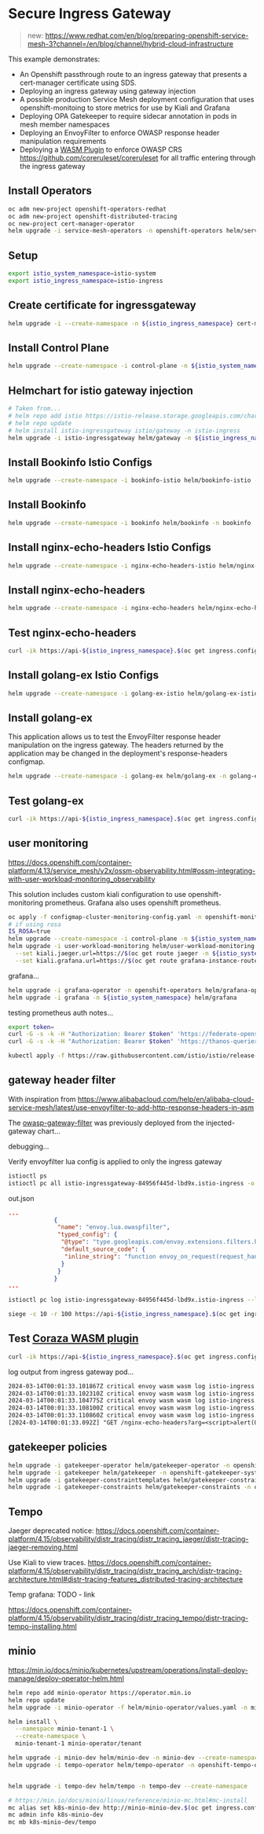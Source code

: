 # Secure Ingress Gateway

> new: https://www.redhat.com/en/blog/preparing-openshift-service-mesh-3?channel=/en/blog/channel/hybrid-cloud-infrastructure

This example demonstrates:

- An Openshift passthrough route to an ingress gateway that presents a cert-manager certificate using SDS.
- Deploying an ingress gateway using gateway injection
- A possible production Service Mesh deployment configuration that uses openshift-monitoing to store metrics for use by Kiali and Grafana
- Deploying OPA Gatekeeper to require sidecar annotation in pods in mesh member namespaces
- Deploying an EnvoyFilter to enforce OWASP response header manipulation requirements
- Deploying a [WASM Plugin](https://github.com/corazawaf/coraza-proxy-wasm/tree/main/example/istio#at-ingress-gateway-for-all-incoming-traffic) to enforce OWASP CRS <https://github.com/coreruleset/coreruleset> for all traffic entering through the ingress gateway

## Install Operators

```sh
oc adm new-project openshift-operators-redhat
oc adm new-project openshift-distributed-tracing
oc new-project cert-manager-operator
helm upgrade -i service-mesh-operators -n openshift-operators helm/service-mesh-operators --create-namespace
```

## Setup

```sh
export istio_system_namespace=istio-system
export istio_ingress_namespace=istio-ingress
```

## Create certificate for ingressgateway

```sh
helm upgrade -i --create-namespace -n ${istio_ingress_namespace} cert-manager-certs helm/cert-manager --set ingressgateway.cert.commonName=api-${istio_ingress_namespace}.$(oc get ingress.config.openshift.io cluster -o jsonpath={.spec.domain})
```

## Install Control Plane

```sh
helm upgrade --create-namespace -i control-plane -n ${istio_system_namespace} helm/control-plane -f helm/control-plane/values-user-monitoring.yaml
```

## Helmchart for istio gateway injection

```sh
# Taken from...
# helm repo add istio https://istio-release.storage.googleapis.com/charts
# helm repo update
# helm install istio-ingressgateway istio/gateway -n istio-ingress
helm upgrade -i istio-ingressgateway helm/gateway -n ${istio_ingress_namespace}
```

## Install Bookinfo Istio Configs

```sh
helm upgrade --create-namespace -i bookinfo-istio helm/bookinfo-istio -n bookinfo --set ingressgateway.host=$(oc get route api -n ${istio_ingress_namespace} -o jsonpath={'.spec.host'})
```

## Install Bookinfo

```sh
helm upgrade --create-namespace -i bookinfo helm/bookinfo -n bookinfo
```

## Install nginx-echo-headers Istio Configs

```sh
helm upgrade --create-namespace -i nginx-echo-headers-istio helm/nginx-echo-headers-istio -n nginx-echo-headers
```

## Install nginx-echo-headers

```sh
helm upgrade --create-namespace -i nginx-echo-headers helm/nginx-echo-headers -n nginx-echo-headers
```

## Test nginx-echo-headers

```sh
curl -ik https://api-${istio_ingress_namespace}.$(oc get ingress.config.openshift.io cluster -o jsonpath={.spec.domain})/nginx-echo-headers
```

## Install golang-ex Istio Configs

```sh
helm upgrade --create-namespace -i golang-ex-istio helm/golang-ex-istio -n golang-ex
```

## Install golang-ex

This application allows us to test the EnvoyFilter response header manipulation on the ingress gateway. The headers returned by the application may be changed in the deployment's response-headers configmap.

```sh
helm upgrade --create-namespace -i golang-ex helm/golang-ex -n golang-ex
```

## Test golang-ex

```sh
curl -ik https://api-${istio_ingress_namespace}.$(oc get ingress.config.openshift.io cluster -o jsonpath={.spec.domain})/golang-ex
```

## user monitoring

<https://docs.openshift.com/container-platform/4.13/service_mesh/v2x/ossm-observability.html#ossm-integrating-with-user-workload-monitoring_observability>

This solution includes custom kiali configuration to use openshift-monitoring prometheus. Grafana also uses openshift prometheus.

```sh
oc apply -f configmap-cluster-monitoring-config.yaml -n openshift-monitoring
# if using rosa
IS_ROSA=true
helm upgrade --create-namespace -i control-plane -n ${istio_system_namespace} helm/control-plane -f helm/control-plane/values-user-monitoring.yaml --set isRosa=${IS_ROSA}
helm upgrade -i user-workload-monitoring helm/user-workload-monitoring -n ${istio_system_namespace} \
  --set kiali.jaeger.url=https://$(oc get route jaeger -n ${istio_system_namespace} -o jsonpath={.spec.host}) \
  --set kiali.grafana.url=https://$(oc get route grafana-instance-route -n ${istio_system_namespace} -o jsonpath={.spec.host})
```

grafana...

```sh
helm upgrade -i grafana-operator -n openshift-operators helm/grafana-operator
helm upgrade -i grafana -n ${istio_system_namespace} helm/grafana
```

testing prometheus auth notes...

```sh
export token=
curl -G -s -k -H "Authorization: Bearer $token" 'https://federate-openshift-user-workload-monitoring.apps.july26.vqqh.p1.openshiftapps.com/federate' --data-urlencode 'match[]=istio_requests_total'
curl -G -s -k -H "Authorization: Bearer $token" 'https://thanos-querier.openshift-monitoring.svc.cluster.local:9091/api/v1/status/config' --data-urlencode 'match[]=istio_requests_total'
```

```sh
kubectl apply -f https://raw.githubusercontent.com/istio/istio/release-1.16/samples/addons/grafana.yaml
```

## gateway header filter

With inspiration from <https://www.alibabacloud.com/help/en/alibaba-cloud-service-mesh/latest/use-envoyfilter-to-add-http-response-headers-in-asm>

The [owasp-gateway-filter](./helm/injected-gateway/templates/envoyfilter-owasp-gateway-filter.yaml) was previously deployed from the injected-gateway chart...

debugging...

Verify envoyfilter lua config is applied to only the ingress gateway

```sh
istioctl ps
istioctl pc all istio-ingressgateway-84956f445d-lbd9x.istio-ingress -o json > out.json
```

out.json

```json
...
             {
              "name": "envoy.lua.owaspfilter",
              "typed_config": {
               "@type": "type.googleapis.com/envoy.extensions.filters.http.lua.v3.Lua",
               "default_source_code": {
                "inline_string": "function envoy_on_request(request_handle)..."
               }
              }
             }
...
```

```sh
istioctl pc log istio-ingressgateway-84956f445d-lbd9x.istio-ingress --level debug
```

```sh
siege -c 10 -r 100 https://api-${istio_ingress_namespace}.$(oc get ingress.config.openshift.io cluster -o jsonpath={.spec.domain})/golang-ex
```

## Test [Coraza WASM plugin](https://github.com/corazawaf/coraza-proxy-wasm/tree/main/example/istio#at-ingress-gateway-for-all-incoming-traffic)

```sh
curl -ik https://api-${istio_ingress_namespace}.$(oc get ingress.config.openshift.io cluster -o jsonpath={.spec.domain})/nginx-echo-headers?arg=\<script\>alert\(0\)\</script\>
```

log output from ingress gateway pod...

```txt
2024-03-14T00:01:33.101867Z critical envoy wasm wasm log istio-ingress.coraza-ingressgateway: [client "10.217.0.1"] Coraza: Warning. XSS Attack Detected via libinjection [file "@owasp_crs/REQUEST-941-APPLICATION-ATTACK-XSS.conf"] [line "7663"] [id "941100"] [rev ""] [msg "XSS Attack Detected via libinjection"] [data "Matched Data: XSS data found within ARGS_GET:arg: <script>alert(0)</script>"] [severity "critical"] [ver "OWASP_CRS/4.0.0-rc2"] [maturity "0"] [accuracy "0"] [tag "application-multi"] [tag "language-multi"] [tag "platform-multi"] [tag "attack-xss"] [tag "paranoia-level/1"] [tag "OWASP_CRS"] [tag "capec/1000/152/242"] [hostname "10.217.1.29"] [uri "/nginx-echo-headers?arg=<script>alert(0)</script>"] [unique_id "AEvaZrZNqmkUTKzKVTy"]
2024-03-14T00:01:33.102310Z critical envoy wasm wasm log istio-ingress.coraza-ingressgateway: [client "10.217.0.1"] Coraza: Warning. XSS Filter - Category 1: Script Tag Vector [file "@owasp_crs/REQUEST-941-APPLICATION-ATTACK-XSS.conf"] [line "7689"] [id "941110"] [rev ""] [msg "XSS Filter - Category 1: Script Tag Vector"] [data "Matched Data: <script> found within ARGS_GET:arg: <script>alert(0)</script>"] [severity "critical"] [ver "OWASP_CRS/4.0.0-rc2"] [maturity "0"] [accuracy "0"] [tag "application-multi"] [tag "language-multi"] [tag "platform-multi"] [tag "attack-xss"] [tag "paranoia-level/1"] [tag "OWASP_CRS"] [tag "capec/1000/152/242"] [hostname "10.217.1.29"] [uri "/nginx-echo-headers?arg=<script>alert(0)</script>"] [unique_id "AEvaZrZNqmkUTKzKVTy"]
2024-03-14T00:01:33.104775Z critical envoy wasm wasm log istio-ingress.coraza-ingressgateway: [client "10.217.0.1"] Coraza: Warning. NoScript XSS InjectionChecker: HTML Injection [file "@owasp_crs/REQUEST-941-APPLICATION-ATTACK-XSS.conf"] [line "7778"] [id "941160"] [rev ""] [msg "NoScript XSS InjectionChecker: HTML Injection"] [data "Matched Data: <script found within ARGS_GET:arg: <script>alert(0)</script>"] [severity "critical"] [ver "OWASP_CRS/4.0.0-rc2"] [maturity "0"] [accuracy "0"] [tag "application-multi"] [tag "language-multi"] [tag "platform-multi"] [tag "attack-xss"] [tag "paranoia-level/1"] [tag "OWASP_CRS"] [tag "capec/1000/152/242"] [hostname "10.217.1.29"] [uri "/nginx-echo-headers?arg=<script>alert(0)</script>"] [unique_id "AEvaZrZNqmkUTKzKVTy"]
2024-03-14T00:01:33.108100Z critical envoy wasm wasm log istio-ingress.coraza-ingressgateway: [client "10.217.0.1"] Coraza: Warning. Javascript method detected [file "@owasp_crs/REQUEST-941-APPLICATION-ATTACK-XSS.conf"] [line "8272"] [id "941390"] [rev ""] [msg "Javascript method detected"] [data "Matched Data: alert( found within ARGS_GET:arg: <script>alert(0)</script>"] [severity "critical"] [ver "OWASP_CRS/4.0.0-rc2"] [maturity "0"] [accuracy "0"] [tag "application-multi"] [tag "language-multi"] [tag "attack-xss"] [tag "paranoia-level/1"] [tag "OWASP_CRS"] [tag "capec/1000/152/242"] [hostname "10.217.1.29"] [uri "/nginx-echo-headers?arg=<script>alert(0)</script>"] [unique_id "AEvaZrZNqmkUTKzKVTy"]
2024-03-14T00:01:33.110860Z critical envoy wasm wasm log istio-ingress.coraza-ingressgateway: [client "10.217.0.1"] Coraza: Access denied (phase 1). Inbound Anomaly Score Exceeded in phase 1 (Total Score: 20) [file "@owasp_crs/REQUEST-949-BLOCKING-EVALUATION.conf"] [line "11347"] [id "949111"] [rev ""] [msg "Inbound Anomaly Score Exceeded in phase 1 (Total Score: 20)"] [data ""] [severity "emergency"] [ver "OWASP_CRS/4.0.0-rc2"] [maturity "0"] [accuracy "0"] [tag "anomaly-evaluation"] [hostname "10.217.1.29"] [uri "/nginx-echo-headers?arg=<script>alert(0)</script>"] [unique_id "AEvaZrZNqmkUTKzKVTy"]
[2024-03-14T00:01:33.092Z] "GET /nginx-echo-headers?arg=<script>alert(0)</script> HTTP/2" 403 - - "-" 0 0 19 - "10.217.0.1" "curl/8.0.1" "066505bf-0b0d-9ac4-a0f1-348ada628034" "api-istio-ingress.apps-crc.testing" "-" outbound|8080||nginx-echo-headers.nginx-echo-headers.svc.cluster.local - 10.217.1.29:8443 10.217.0.1:51776 api-istio-ingress.apps-crc.testing -
```

## gatekeeper policies

```sh
helm upgrade -i gatekeeper-operator helm/gatekeeper-operator -n openshift-operators
helm upgrade -i gatekeeper helm/gatekeeper -n openshift-gatekeeper-system --create-namespace
helm upgrade -i gatekeeper-constrainttemplates helm/gatekeeper-constrainttemplates -n openshift-gatekeeper-system
helm upgrade -i gatekeeper-constraints helm/gatekeeper-constraints -n openshift-gatekeeper-system
```


## Tempo

Jaeger deprecated notice:
https://docs.openshift.com/container-platform/4.15/observability/distr_tracing/distr_tracing_jaeger/distr-tracing-jaeger-removing.html

Use Kiali to view traces. https://docs.openshift.com/container-platform/4.15/observability/distr_tracing/distr_tracing_arch/distr-tracing-architecture.html#distr-tracing-features_distributed-tracing-architecture 

Temp grafana: TODO - link

https://docs.openshift.com/container-platform/4.15/observability/distr_tracing/distr_tracing_tempo/distr-tracing-tempo-installing.html

## minio

https://min.io/docs/minio/kubernetes/upstream/operations/install-deploy-manage/deploy-operator-helm.html

```sh
helm repo add minio-operator https://operator.min.io
helm repo update
helm upgrade -i minio-operator -f helm/minio-operator/values.yaml -n minio-operator --create-namespace minio-operator/operator

helm install \
  --namespace minio-tenant-1 \
  --create-namespace \
  minio-tenant-1 minio-operator/tenant
```

```sh
helm upgrade -i minio-dev helm/minio-dev -n minio-dev --create-namespace
helm upgrade -i tempo-operator helm/tempo-operator -n openshift-tempo-operator --create-namespace


helm upgrade -i tempo-dev helm/tempo -n tempo-dev --create-namespace

# https://min.io/docs/minio/linux/reference/minio-mc.html#mc-install
mc alias set k8s-minio-dev http://minio-minio-dev.$(oc get ingress.config.openshift.io cluster -o jsonpath={.spec.domain}) minioadmin minioadmin
mc admin info k8s-minio-dev
mc mb k8s-minio-dev/tempo 

```

